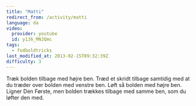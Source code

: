 ```yaml
---
title: "Matti"
redirect_from: /activity/matti
language: da
video:
  provider: youtube
  id: y1J6_MNJQmc
tags:
  - fodboldtricks
last_modified_at: 2013-02-15T09:32:39Z
difficulty: 3
---
```


Træk bolden tilbage med højre ben. Træd et skridt tilbage samtidig med at du
træder over bolden med venstre ben. Løft så bolden med højre ben. Ligner
Den Første, men bolden trækkes tilbage med samme ben, som du løfter den
med.
